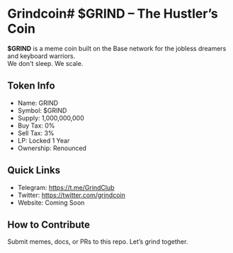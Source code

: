 # Grindcoin# $GRIND – The Hustler’s Coin

**$GRIND** is a meme coin built on the Base network for the jobless dreamers and keyboard warriors.  
We don't sleep. We scale.

## Token Info
- Name: GRIND
- Symbol: $GRIND
- Supply: 1,000,000,000
- Buy Tax: 0%
- Sell Tax: 3%
- LP: Locked 1 Year
- Ownership: Renounced

## Quick Links
- Telegram: https://t.me/GrindClub
- Twitter: https://twitter.com/grindcoin
- Website: Coming Soon

## How to Contribute
Submit memes, docs, or PRs to this repo. Let’s grind together.
